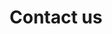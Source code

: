 ---
layout: page
title: Contact us
permalink: /contactus/
order: 50
blocks_before:
  - layout: "block_image_banner"
    image: /assets/images/banner/banner-contactus.jpg
  - layout: "block_text_fluid"
    title: About Standard Hub
    paragraph: The Standard Hubs Work Program (WP) employs a lightweight, working group-focused process where members can create a new work item in less than a week. Working Groups (WGs) define their own process, tools, partnerships and cadence.
  - layout: "block_contactus_mascot"
    form_input:
      - label: "Name"
        type: "text"
      - label: "Surname"
        type: "text"
      - label: "Phone"
        type: "text"
      - label: "Function"
        type: "text"
      - label: "Company"
        type: "text"
      - label: "Your message"
        type: "textarea"
      - label: "How do you hear about us ..."
        type: "select"
        option:
          - key: "ex 1"
            value: "1"
          - key: "ex 2"
            value: "2"
      - label: "Subscriber to our mailing list"
        type: "checkbox"
    button_label: "Submit form"   
---